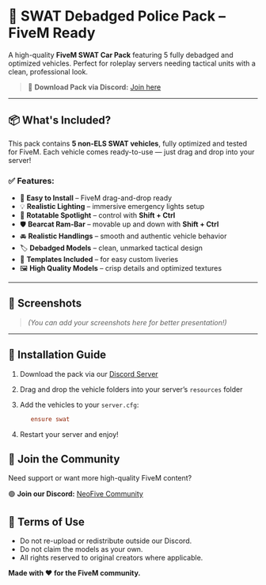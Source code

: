 # 🚓 SWAT Debadged Police Pack – FiveM Ready

A high-quality **FiveM SWAT Car Pack** featuring 5 fully debadged and optimized vehicles. Perfect for roleplay servers needing tactical units with a clean, professional look.

> 🔗 **Download Pack via Discord:** [Join here](https://discord.gg/B9AXxWQUd5)

---

## 📦 What's Included?

This pack contains **5 non-ELS SWAT vehicles**, fully optimized and tested for FiveM. Each vehicle comes ready-to-use — just drag and drop into your server!

### ✅ Features:
- 🔧 **Easy to Install** – FiveM drag-and-drop ready
- 💡 **Realistic Lighting** – immersive emergency lights setup
- 🚨 **Rotatable Spotlight** – control with **Shift + Ctrl**
- 🛡️ **Bearcat Ram-Bar** – movable up and down with **Shift + Ctrl**
- 🚘 **Realistic Handlings** – smooth and authentic vehicle behavior
- 🏷️ **Debadged Models** – clean, unmarked tactical design
- 📐 **Templates Included** – for easy custom liveries
- 🖼️ **High Quality Models** – crisp details and optimized textures

---

## 📸 Screenshots

> *(You can add your screenshots here for better presentation!)*

---

## 🚀 Installation Guide

1. Download the pack via our [Discord Server](https://discord.gg/B9AXxWQUd5)
2. Drag and drop the vehicle folders into your server’s `resources` folder
3. Add the vehicles to your `server.cfg`:
   ```cfg
      ensure swat
   ````

4. Restart your server and enjoy!


## 📢 Join the Community

Need support or want more high-quality FiveM content?

🟢 **Join our Discord:** [NeoFive Community](https://discord.gg/B9AXxWQUd5)



## 🛑 Terms of Use

* Do not re-upload or redistribute outside our Discord.
* Do not claim the models as your own.
* All rights reserved to original creators where applicable.



**Made with ❤️ for the FiveM community.**
